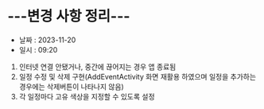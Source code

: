 # ---변경 사항 정리---  
* 날짜 : 2023-11-20
* 일시 : 09:20
  
1. 인터넷 연결 안됐거나, 중간에 끊어지는 경우 앱 종료됨
2. 일정 수정 및 삭제 구현(AddEventActivity 화면 재활용 하였으며 일정을 추가하는 경우에는 삭제버튼이 나타나지 않음)
3. 각 일정마다 고유 색상을 지정할 수 있도록 설정